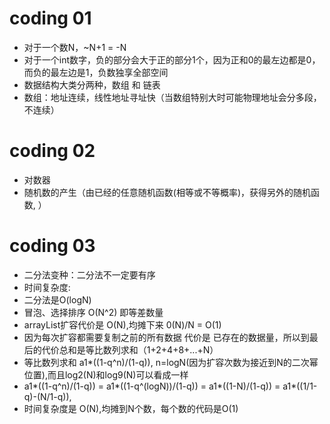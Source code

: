 # coding 01
- 对于一个数N，~N+1 = -N
- 对于一个int数字，负的部分会大于正的部分1个，因为正和0的最左边都是0，而负的最左边是1，负数独享全部空间
- 数据结构大类分两种，数组 和 链表
- 数组：地址连续，线性地址寻址快（当数组特别大时可能物理地址会分多段，不连续）
# coding 02 
- 对数器
- 随机数的产生（由已经的任意随机函数(相等或不等概率)，获得另外的随机函数, ）
# coding 03
- 二分法变种：二分法不一定要有序
- 时间复杂度:
- 二分法是O(logN)
- 冒泡、选择排序 O(N^2) 即等差数量
- arrayList扩容代价是 O(N),均摊下来 0(N)/N = O(1)
- 因为每次扩容都需要复制之前的所有数据 代价是 已存在的数据量，所以到最后的代价总和是等比数列求和（1+2+4+8+...+N）
- 等比数列求和   a1*((1-q^n)/(1-q)), n=logN(因为扩容次数为接近到N的二次幂位置),而且log2(N)和log9(N)可以看成一样
- a1*((1-q^n)/(1-q)) = a1*((1-q^(logN))/(1-q)) = a1*((1-N)/(1-q)) = a1*((1/1-q)-(N/1-q)),
- 时间复杂度是 O(N),均摊到N个数，每个数的代码是O(1)